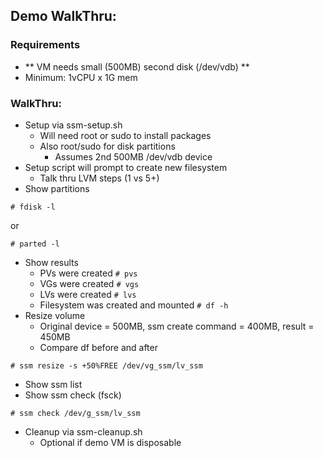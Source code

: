 ## Demo WalkThru:

### Requirements
* ** VM needs small (500MB) second disk (/dev/vdb) **
* Minimum: 1vCPU x 1G mem

### WalkThru:
* Setup via ssm-setup.sh
  * Will need root or sudo to install packages
  * Also root/sudo for disk partitions
    * Assumes 2nd 500MB /dev/vdb device
* Setup script will prompt to create new filesystem
  * Talk thru LVM steps (1 vs 5+)
* Show partitions
```
# fdisk -l
```
or
```
# parted -l
```
* Show results
  * PVs were created ```# pvs```
  * VGs were created ```# vgs```
  * LVs were created ```# lvs```
  * Filesystem was created and mounted ```# df -h```
* Resize volume
  * Original device = 500MB, ssm create command = 400MB, result = 450MB
  * Compare df before and after
```
# ssm resize -s +50%FREE /dev/vg_ssm/lv_ssm
```
* Show ssm list
* Show ssm check (fsck)
```
# ssm check /dev/g_ssm/lv_ssm
```
* Cleanup via ssm-cleanup.sh
  * Optional if demo VM is disposable

